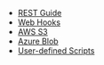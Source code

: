 * [REST Guide](REST-Guide)
* [Web Hooks](Webhook-Integration)
* [AWS S3](Amazon-(AWS)-S3-Integration)
* [Azure Blob]()
* [User-defined Scripts](User-defined-Scripts)